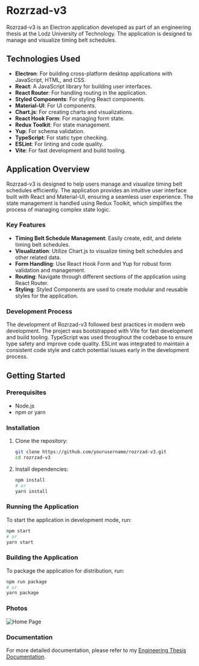 # Rozrzad-v3

Rozrzad-v3 is an Electron application developed as part of an engineering thesis at the Lodz University of Technology. The application is designed to manage and visualize timing belt schedules.

## Technologies Used

- **Electron**: For building cross-platform desktop applications with JavaScript, HTML, and CSS.
- **React**: A JavaScript library for building user interfaces.
- **React Router**: For handling routing in the application.
- **Styled Components**: For styling React components.
- **Material-UI**: For UI components.
- **Chart.js**: For creating charts and visualizations.
- **React Hook Form**: For managing form state.
- **Redux Toolkit**: For state management.
- **Yup**: For schema validation.
- **TypeScript**: For static type checking.
- **ESLint**: For linting and code quality.
- **Vite**: For fast development and build tooling.

## Application Overview

Rozrzad-v3 is designed to help users manage and visualize timing belt schedules efficiently. The application provides an intuitive user interface built with React and Material-UI, ensuring a seamless user experience. The state management is handled using Redux Toolkit, which simplifies the process of managing complex state logic.

### Key Features

- **Timing Belt Schedule Management**: Easily create, edit, and delete timing belt schedules.
- **Visualization**: Utilize Chart.js to visualize timing belt schedules and other related data.
- **Form Handling**: Use React Hook Form and Yup for robust form validation and management.
- **Routing**: Navigate through different sections of the application using React Router.
- **Styling**: Styled Components are used to create modular and reusable styles for the application.

### Development Process

The development of Rozrzad-v3 followed best practices in modern web development. The project was bootstrapped with Vite for fast development and build tooling. TypeScript was used throughout the codebase to ensure type safety and improve code quality. ESLint was integrated to maintain a consistent code style and catch potential issues early in the development process.

## Getting Started

### Prerequisites

- Node.js
- npm or yarn

### Installation

1. Clone the repository:

   ```sh
   git clone https://github.com/yourusername/rozrzad-v3.git
   cd rozrzad-v3
   ```

2. Install dependencies:
   ```sh
   npm install
   # or
   yarn install
   ```

### Running the Application

To start the application in development mode, run:

```sh
npm start
# or
yarn start
```

### Building the Application

To package the application for distribution, run:

```sh
npm run package
# or
yarn package
```

### Photos

![Home Page](./overview/home_page.png)

### Documentation

For more detailed documentation, please refer to my [Engineering Thesis Documentation](https://docs.google.com/document/d/1nOEDN9K-TVxDbau-u89w0ydMin6w64-WQAKN-v6lBoc/edit?tab=t.0).
